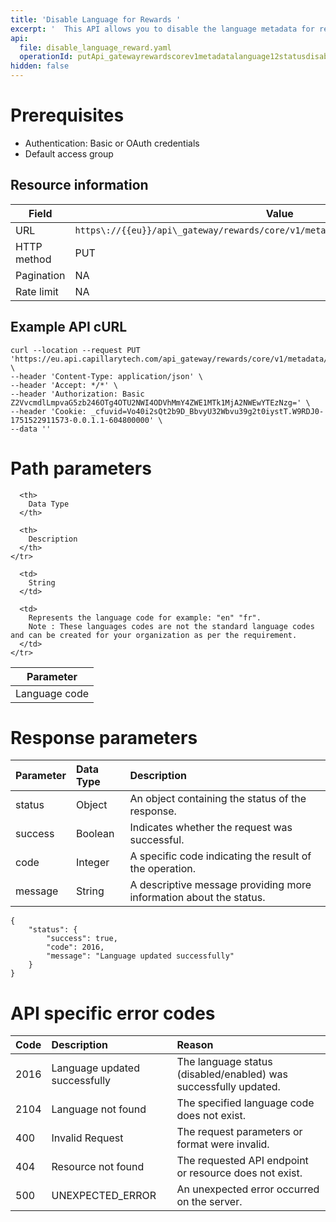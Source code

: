 ```yaml
---
title: 'Disable Language for Rewards '
excerpt: '  This API allows you to disable the language metadata for rewards for your organization.'
api:
  file: disable_language_reward.yaml
  operationId: putApi_gatewayrewardscorev1metadatalanguage12statusdisable
hidden: false
---
```

# Prerequisites

*   Authentication: Basic or OAuth credentials
*   Default access group

## Resource information

| Field       | Value                                                                              |
| ----------- | ---------------------------------------------------------------------------------- |
| URL         | `https\://{{eu}}/api\_gateway/rewards/core/v1/metadata/language/12/status/disable` |
| HTTP method | PUT                                                                                |
| Pagination  | NA                                                                                 |
| Rate limit  | NA                                                                                 |

## Example API cURL

```curl Disable
curl --location --request PUT 'https://eu.api.capillarytech.com/api_gateway/rewards/core/v1/metadata/language/12/status/disable' \
--header 'Content-Type: application/json' \
--header 'Accept: */*' \
--header 'Authorization: Basic Z2VvcmdlLmpvaG5zb246OTg4OTU2NWI4ODVhMmY4ZWE1MTk1MjA2NWEwYTEzNzg=' \
--header 'Cookie: _cfuvid=Vo40i2sQt2b9D_BbvyU32Wbvu39g2t0iystT.W9RDJ0-1751522911573-0.0.1.1-604800000' \
--data ''
```

# Path parameters

<Table align={["left","left","left"]}>
  <thead>
    <tr>
      <th>
        Parameter
      </th>

      <th>
        Data Type
      </th>

      <th>
        Description
      </th>
    </tr>
  </thead>

  <tbody>
    <tr>
      <td>
        Language code
      </td>

      <td>
        String
      </td>

      <td>
        Represents the language code for example: "en" "fr".
        Note : These languages codes are not the standard language codes and can be created for your organization as per the requirement.
      </td>
    </tr>
  </tbody>
</Table>

# Response parameters

| Parameter | Data Type | Description                                                        |
| :-------- | :-------- | :----------------------------------------------------------------- |
| status    | Object    | An object containing the status of the response.                   |
| success   | Boolean   | Indicates whether the request was successful.                      |
| code      | Integer   | A specific code indicating the result of the operation.            |
| message   | String    | A descriptive message providing more information about the status. |

```curl Response Sample
{
    "status": {
        "success": true,
        "code": 2016,
        "message": "Language updated successfully"
    }
}
```

# API specific error codes

| Code | Description                   | Reason                                                           |
| :--- | :---------------------------- | :--------------------------------------------------------------- |
| 2016 | Language updated successfully | The language status (disabled/enabled) was successfully updated. |
| 2104 | Language not found            | The specified language code does not exist.                      |
| 400  | Invalid Request               | The request parameters or format were invalid.                   |
| 404  | Resource not found            | The requested API endpoint or resource does not exist.           |
| 500  | UNEXPECTED\_ERROR             | An unexpected error occurred on the server.                      |